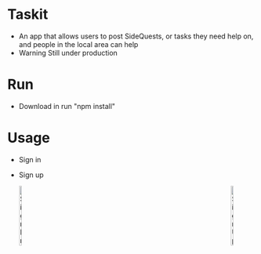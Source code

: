 # Taskit
- An app that allows users to post SideQuests, or tasks they need help on, and people in the local area can help
- Warning Still under production

# Run
- Download in run "npm install"

# Usage
- Sign in
- Sign up

  <div class="image-container">
   <img src="https://github.com/xXViridianXx/SideQuest/blob/main/images/SignIn.png" alt="SignIn">
   <img src="https://github.com/xXViridianXx/SideQuest/blob/main/images/SignUp.png" alt="SignUp">
</div>

<style>
   .image-container {
       display: flex;
       justify-content: space-between;
   }
   img {
       width: 10%;
   }
</style>



